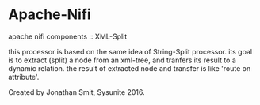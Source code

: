 # Apache-Nifi
apache nifi components :: XML-Split

this processor is based on the same idea of String-Split processor. 
its goal is to extract (split) a node from an xml-tree, and tranfers its result to a dynamic relation.
the result of extracted node and transfer is like 'route on attribute'.

Created by Jonathan Smit, Sysunite 2016.
